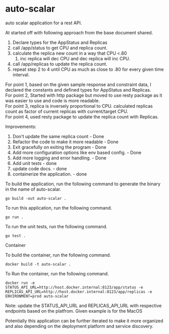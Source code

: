# auto-scalar
auto scalar application for a rest API. 

At started off with following approach from the base document shared. 

1. Declare types for the AppStatus and Replicas
2. call /app/status to get CPU and replica count.
3. calculate the replica new count in a way that CPU <.80
   1. inc replica will dec CPU and dec replica will inc CPU.
4. call /app/replicas to update the replica count.
5. repeat step 2 to 4 until CPU as much as close to .80 for every given time interval.


For point 1, based on the given sample response and constraint data, I declared the constants and defined types for AppStatus and Replicas. </br> 
For point 2, Started with http package but moved to use resty package as it was easier to use and code is more readable. </br>
For point 3, replica is inversely proportional to CPU. calculated replicas count as factor of current replicas with current/target CPU. </br>
For point 4, used resty package to update the replica count with Replicas. </br>

Improvements:
   1. Don't update the same replica count - Done
   2. Refactor the code to make it more readable - Done
   3. Exit gracefully on exiting the program - Done
   4. Add more configuration options like env based config. - Done
   5. Add more logging and error handling. - Done
   6. Add unit tests - done
   7. update code docs. - done
   8. containerize the application. - done

To build the application, run the following command to generate the binary in the name of auto-scalar.
```
go build -out auto-scalar .
```

To run this application, run the following command. 
```
go run .
```

To run the unit tests, run the following command. 
```
go test . 
```

Container

To build the container, run the following command. 
```
docker build -t auto-scalar .
```

To Run the container, run the following command. 
```
docker run -e STATUS_API_URL=http://host.docker.internal:8123/app/status -e REPLICAS_API_URL=http://host.docker.internal:8123/app/replicas -e ENVIRONMENT=prod auto-scalar
```

Note: update the STATUS_API_URL and REPLICAS_API_URL with respective endpoints based on the platfrom. Given example is for the MacOS


Potentially this application can be further iterated to make it more organized and also depending on the deployment platform and service discovery. 